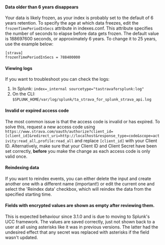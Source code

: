 #### Data older than 6 years disappears
Your data is likely frozen, as your index is probably set to the default of 6 years retention. To specify the age at which data freezes, edit the `frozenTimePeriodInSecs` attribute in indexes.conf. This attribute specifies the number of seconds to elapse before data gets frozen. The default value is 188697600 seconds, or approximately 6 years. To change it to 25 years, use the example below:

```
[strava]
frozenTimePeriodInSecs = 788400000
```

#### Viewing logs
If you want to troubleshoot you can check the logs:

1. In Splunk: `index=_internal sourcetype="tastravaforsplunk:log"`
2. On the CLI: `$SPLUNK_HOME/var/log/splunk/ta_strava_for_splunk_strava_api.log`

#### Invalid or expired access code
The most common issue is that the access code is invalid or has expired. To solve this, request a new access code using `https://www.strava.com/oauth/authorize?client_id=[client_id]&redirect_uri=http://localhost&response_type=code&scope=activity:read_all,profile:read_all` and replace `[client_id]` with your Client ID. Alternatively, make sure that your Client ID and Client Secret have been set correctly, **before** you make the change as each access code is only valid once.

#### Reindexing data
If you want to reindex events, you can either delete the input and create another one with a different name (important!) or edit the current one and select the 'Reindex data' checkbox, which will reindex the data from the specified starting time.

#### Fields with encrypted values are shown as empty after reviewing them.
This is expected behaviour since 3.1.0 and is due to moving to Splunk's UCC framework. The values are saved correctly, just not shown back to a user at all using asterisks like it was in previous versions. The latter had the undesired effect that any secret was replaced with asterisks if the field wasn't updated.